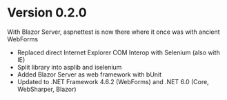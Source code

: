 # Version 0.2.0

With Blazor Server, aspnettest is now there where it once was with ancient WebForms

* Replaced direct Internet Explorer COM Interop with Selenium (also with IE)
* Split library into asplib and iselenium
* Added Blazor Server as web framework with bUnit
* Updated to .NET Framework 4.6.2 (WebForms) and .NET 6.0 (Core, WebSharper, Blazor)
